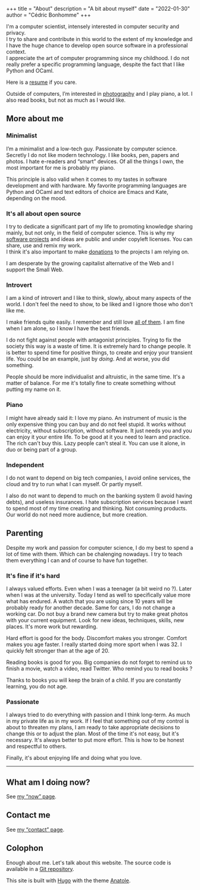 +++
title = "About"
description = "A bit about myself"
date = "2022-01-30"
author = "Cédric Bonhomme"
+++

I'm a computer scientist, intensely interested in computer security and privacy.  
I try to share and contribute in this world to the extent of my knowledge and
I have the huge chance to develop open source software in a professional context.  
I appreciate the art of computer programming since my childhood.
I do not really prefer a specific programming language, despite the fact that I
like Python and OCaml.  

Here is a [resume](/files/resume_cedric-bonhomme_web-version.pdf) if you care.

Outside of computers, I’m interested in [photography](/photography) and I play piano, a lot.
I also read books, but not as much as I would like.


## More about me

### Minimalist

I’m a minimalist and a low-tech guy. Passionate by computer science.
Secretly I do not like modern technology.
I like books, pen, papers and photos. I hate e-readers and “smart” devices.
Of all the things I own, the most important for me is probably my piano.

This principle is also valid when it comes to my tastes in software development
and with hardware.
My favorite programming languages are Python and OCaml and text editors of
choice are Emacs and Kate, depending on the mood.


### It's all about open source

I try to dedicate a significant part of my life to promoting knowledge sharing
mainly, but not only, in the field of computer science. This is why my
[software projects](/software) and ideas are public and under copyleft licenses.
You can share, use and remix my work.  
I think it's also important to make [donations](/donations) to the projects
I am relying on.

I am desperate by the growing capitalist alternative of the Web and I support the Small Web.


### Introvert

I am a kind of introvert and I like to think, slowly, about many aspects of the
world. I don't feel the need to show, to be liked and I ignore those who don't
like me.  

I make friends quite easily. I remember and still love [all of them](/friends).
I am fine when I am alone, so I know I have the best friends.

I do not fight against people with antagonist principles. Trying to fix the
society this way is a waste of time. It is extremely hard to
change people. It is better to spend time for positive things, to create and
enjoy your transient life. You
could be an example, just by *doing*. And at worse, you did something.

People should be more individualist and altruistic, in the same time.
It's a matter of balance.
For me it's totally fine to create something without putting my name on it.


### Piano

I might have already said it: I love my piano. An instrument of music is the
only expensive thing you can buy and do not feel stupid. It works without
electricity, without subscription, without software. It just needs you and you
can enjoy it your entire life. To be good at it you need to learn and practice.
The rich can't buy this. Lazy people can't steal it. You can use it alone,
in duo or being part of a group.


### Independent

I do not want to depend on big tech companies, I avoid online services, the
cloud and try to run what I can myself. Or partly myself.

I also do not want to depend to much on the banking system (I avoid having debts),
and useless insurances. I hate subscription services because I want to spend
most of my time creating and thinking. Not consuming products. Our world do not
need more audience, but more creation.


## Parenting

Despite my work and passion for computer science, I do my best to spend a lot
of time with them. Which can be chalenging nowadays. I try to teach them
everything I can and of course to have fun together.


### It's fine if it's hard

I always valued efforts. Even when I was a teenager (a bit weird no ?).
Later when I was at the university. Today I tend as well to specifically value
more what has endured.
A watch that you are using since 10 years will be probably ready for another
decade. Same for cars, I do not change a working car. Do not buy a brand new
camera but try to make great photos with your current equipment.
Look for new ideas, techniques, skills, new places. It's more work but rewarding.

Hard effort is good for the body. Discomfort makes you stronger. Comfort makes
you age faster. I really started doing more sport when I was 32.
I quickly felt stronger than at the age of 20.

Reading books is good for you. Big companies do not forget to remind us to
finish a movie, watch a video, read Twitter. Who remind you to read books ?

Thanks to books you will keep the brain of a child. If you are constantly learning,
you do not age.


### Passionate

I always tried to do everything with passion and I think long-term.
As much in my private life as in my work.
If I feel that something out of my control is about to threaten my plans, I am
ready to take appropriate decisions to change this or to adjust the plan.
Most of the time it's not easy, but it's necessary. It's always better to put
more effort. This is how to be honest and respectful to others.

Finally, it's about enjoying life and doing what you love. 

---

## What am I doing now?

See [my “now” page](/now).


## Contact me

See [my “contact” page](/contact).


## Colophon

Enough about me. Let's talk about this website.
The source code is available in a
[Git repository](https://git.sr.ht/~cedric/cedricbonhomme.org).

This site is built with [Hugo](https://gohugo.io) with the theme
[Anatole](https://github.com/lxndrblz/anatole).
